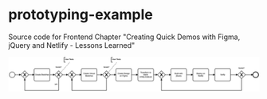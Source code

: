 # prototyping-example

Source code for Frontend Chapter "Creating Quick Demos with Figma, jQuery and Netlify - Lessons Learned"

![alt](./resources/diagram.png)